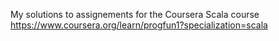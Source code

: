 My solutions to assignements for the Coursera Scala course https://www.coursera.org/learn/progfun1?specialization=scala
